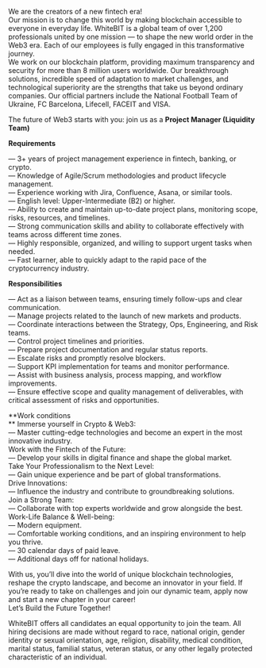 We are the creators of a new fintech era!  
Our mission is to change this world by making blockchain accessible to
everyone in everyday life. WhiteBIT is a global team of over 1,200
professionals united by one mission — to shape the new world order in the Web3
era. Each of our employees is fully engaged in this transformative journey.  
We work on our blockchain platform, providing maximum transparency and
security for more than 8 million users worldwide. Our breakthrough solutions,
incredible speed of adaptation to market challenges, and technological
superiority are the strengths that take us beyond ordinary companies. Our
official partners include the National Football Team of Ukraine, FC Barcelona,
Lifecell, FACEIT and VISA.  
  
The future of Web3 starts with you: join us as a **Project Manager (Liquidity
Team)**

**Requirements**

— 3+ years of project management experience in fintech, banking, or crypto.  
— Knowledge of Agile/Scrum methodologies and product lifecycle management.  
— Experience working with Jira, Confluence, Asana, or similar tools.  
— English level: Upper-Intermediate (B2) or higher.  
— Ability to create and maintain up-to-date project plans, monitoring scope,
risks, resources, and timelines.  
— Strong communication skills and ability to collaborate effectively with
teams across different time zones.  
— Highly responsible, organized, and willing to support urgent tasks when
needed.  
— Fast learner, able to quickly adapt to the rapid pace of the cryptocurrency
industry.

**Responsibilities**

— Act as a liaison between teams, ensuring timely follow-ups and clear
communication.  
— Manage projects related to the launch of new markets and products.  
— Coordinate interactions between the Strategy, Ops, Engineering, and Risk
teams.  
— Control project timelines and priorities.  
— Prepare project documentation and regular status reports.  
— Escalate risks and promptly resolve blockers.  
— Support KPI implementation for teams and monitor performance.  
— Assist with business analysis, process mapping, and workflow improvements.  
— Ensure effective scope and quality management of deliverables, with critical
assessment of risks and opportunities.

**Work conditions  
** Immerse yourself in Crypto & Web3:  
— Master cutting-edge technologies and become an expert in the most innovative
industry.  
Work with the Fintech of the Future:  
— Develop your skills in digital finance and shape the global market.  
Take Your Professionalism to the Next Level:  
— Gain unique experience and be part of global transformations.  
Drive Innovations:  
— Influence the industry and contribute to groundbreaking solutions.  
Join a Strong Team:  
— Collaborate with top experts worldwide and grow alongside the best.  
Work-Life Balance & Well-being:  
— Modern equipment.  
— Comfortable working conditions, and an inspiring environment to help you
thrive.  
— 30 calendar days of paid leave.  
— Additional days off for national holidays.  
  
With us, you’ll dive into the world of unique blockchain technologies, reshape
the crypto landscape, and become an innovator in your field. If you’re ready
to take on challenges and join our dynamic team, apply now and start a new
chapter in your career!  
Let’s Build the Future Together!  
  
WhiteBIT offers all candidates an equal opportunity to join the team. All
hiring decisions are made without regard to race, national origin, gender
identity or sexual orientation, age, religion, disability, medical condition,
marital status, familial status, veteran status, or any other legally
protected characteristic of an individual.